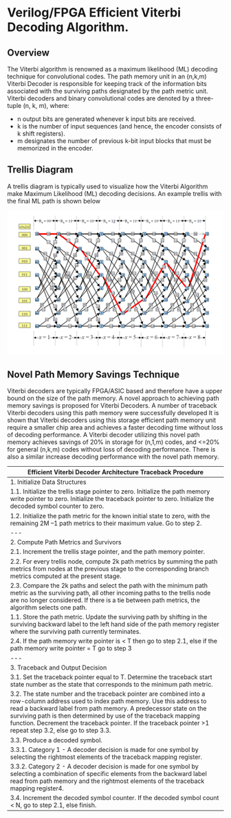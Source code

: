 # **Verilog/FPGA Efficient Viterbi Decoding Algorithm**.

## Overview
The Viterbi algorithm is renowned as a maximum likelihood (ML) decoding technique for convolutional codes. The path memory unit in an (n,k,m) Viterbi Decoder is responsible for keeping track of the information bits associated with the surviving paths designated by the path metric unit. Viterbi decoders and binary convolutional codes are denoted by a three-tuple (n, k, m), where:
  - n output bits are generated whenever k input bits are received.
  - k is the number of input sequences (and hence, the encoder consists of k shift registers).
  - m designates the number of previous k-bit input blocks that must be memorized in the encoder.

## Trellis Diagram
A trellis diagram is typically used to visualize how the Viterbi Algorithm make Maximum Likelihood (ML) decoding decisions. An example trellis with the final ML path is shown below

![Alt text](docs/trellis.png "Viterbi Trellis Diagram with ML Path hightligted in red")

## Novel Path Memory Savings Technique
Viterbi decoders are typically FPGA/ASIC based and therefore have a upper bound on the size of the path memory. A novel approach to achieving path memory savings is proposed for Viterbi Decoders. A number of traceback Viterbi decoders using this path memory were successfully developed It is shown that Viterbi decoders using this storage efficient path memory unit require a smaller chip area and achieves a faster decoding time without loss of decoding performance. A Viterbi decoder utilizing this novel path memory achieves savings of 20% in storage for (n,1,m) codes, and <=20% for general (n,k,m) codes without loss of decoding performance. There is also a similar increase decoding performance with the novel path memory.

|Efficient Viterbi Decoder Architecture Traceback Procedure|
|---|
|1.	Initialize Data Structures|
|1.1.	Initialize the trellis stage pointer to zero. Initialize the path memory write pointer to zero. Initialize the traceback pointer to zero. Initialize the decoded symbol counter to zero. |
|1.2.	Initialize the path metric for the known initial state to zero, with the remaining 2M –1 path metrics to their maximum value. Go to step 2.|
|---|
|2.	Compute Path  Metrics and Survivors|
|2.1.	Increment the trellis stage pointer, and the path memory pointer.|
|2.2.	For every trellis node, compute 2k path metrics by summing the path metrics from nodes at the previous stage to the corresponding branch metrics computed at the present stage. |
|2.3.	Compare the 2k paths and select the path with the minimum path metric as the surviving path, all other incoming paths to the trellis node are no longer considered. If there is a tie between path metrics, the algorithm selects one path.|
1.1.	Store the path metric. Update the surviving path by shifting in the surviving backward label to the left hand side of the path memory register where the surviving path currently terminates.|
|2.4.	If the path memory write pointer is < T then go to step 2.1, else if the path memory write pointer = T go to step 3 |
|---|
|3.	Traceback and Output Decision
|3.1.	Set the traceback pointer equal to T. Determine the traceback start state number as the state that corresponds to the minimum path metric. |
|3.2.	The state number and the traceback pointer are combined into a row-column address used to index path memory. Use this address to read a backward label from path memory. A predecessor state on the surviving path is then determined by use of the traceback mapping function. Decrement the traceback pointer. If the traceback pointer >1 repeat step 3.2, else go to step 3.3.|
|3.3.	Produce a decoded symbol.|
|3.3.1.	Category 1 - A decoder decision is made for one symbol by selecting the rightmost elements  of the traceback mapping register. |
|3.3.2.	Category 2 - A decoder decision is made for one symbol by selecting a combination of specific elements from the backward label read from path memory and the rightmost elements  of the traceback mapping register4.|
|3.4.	Increment the decoded symbol counter. If the decoded symbol count < N, go to step 2.1, else finish.|

